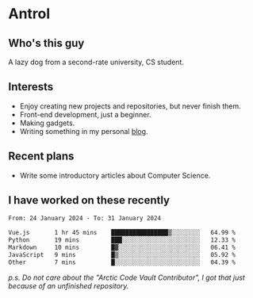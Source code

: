 # Antrol

## Who's this guy

A lazy dog from a second-rate university, CS student.

## Interests

* Enjoy creating new projects and repositories, but never finish them.
* Front-end development, just a beginner.
* Making gadgets.
* Writing something in my personal [blog](https://blog.antrol.xyz/).

## Recent plans

* Write some introductory articles about Computer Science.

<!--
* Try to develop a website for [Anime4KCPP](https://github.com/TianZerL/Anime4KCPP).
* Develop a Markdown renderer which user can customize its css, of course it is GUI-based.~~(If I could finish  it before getting bored)~~
* Work with my [teammates](https://github.com/SWJTU-Lazy-Dogs).
* Find something interests me, as a hobby after finishing my ~~boring~~ homework.
-->

## I have worked on these recently

<!--START_SECTION:waka-->

```txt
From: 24 January 2024 - To: 31 January 2024

Vue.js       1 hr 45 mins    ████████████████▒░░░░░░░░   64.99 %
Python       19 mins         ███░░░░░░░░░░░░░░░░░░░░░░   12.33 %
Markdown     10 mins         █▓░░░░░░░░░░░░░░░░░░░░░░░   06.41 %
JavaScript   9 mins          █▒░░░░░░░░░░░░░░░░░░░░░░░   05.92 %
Other        7 mins          █░░░░░░░░░░░░░░░░░░░░░░░░   04.39 %
```

<!--END_SECTION:waka-->

*p.s.  Do not care about the "Arctic Code Vault Contributor", I got that just because of an unfinished repository.*

<!--
**qzmlgfj/qzmlgfj** is a ✨ _special_ ✨ repository because its `README.md` (this file) appears on your GitHub profile.

Here are some ideas to get you started:

- 🔭 I’m currently working on ...
- 🌱 I’m currently learning ...
- 👯 I’m looking to collaborate on ...
- 🤔 I’m looking for help with ...
- 💬 Ask me about ...
- 📫 How to reach me: ...
- 😄 Pronouns: ...
- ⚡ Fun fact: ...
-->
